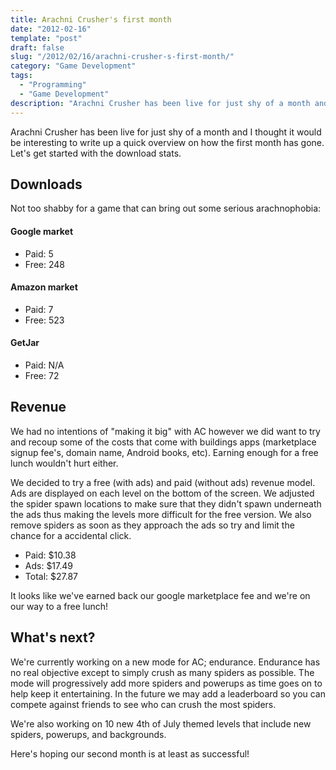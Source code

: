 ```yaml
---
title: Arachni Crusher's first month
date: "2012-02-16"
template: "post"
draft: false
slug: "/2012/02/16/arachni-crusher-s-first-month/"
category: "Game Development"
tags:
  - "Programming"
  - "Game Development"
description: "Arachni Crusher has been live for just shy of a month and I thought it would be interesting to write up a quick overview on how the first month has gone."
---
```

Arachni Crusher has been live for just shy of a month and I thought it would be interesting to write up a quick overview on how the first month has gone. Let's get started with the download stats.

## Downloads

Not too shabby for a game that can bring out some serious arachnophobia:

#### Google market

* Paid: 5
* Free: 248

#### Amazon market

* Paid: 7
* Free: 523

#### GetJar

* Paid: N/A
* Free: 72

## Revenue

We had no intentions of "making it big" with AC however we did want to try and recoup some of the costs that come with buildings apps (marketplace signup fee's, domain name, Android books, etc). Earning enough for a free lunch wouldn't hurt either.

We decided to try a free (with ads) and paid (without ads) revenue model. Ads are displayed on each level on the bottom of the screen. We adjusted the spider spawn locations to make sure that they didn't spawn underneath the ads thus making the levels more difficult for the free version. We also remove spiders as soon as they approach the ads so try and limit the chance for a accidental click.

* Paid: $10.38
* Ads: $17.49
* Total: $27.87

It looks like we've earned back our google marketplace fee and we're on our way to a free lunch!

## What's next?

We're currently working on a new mode for AC; endurance. Endurance has no real objective except to simply crush as many spiders as possible. The mode will progressively add more spiders and powerups as time goes on to help keep it entertaining. In the future we may add a leaderboard so you can compete against friends to see who can crush the most spiders.

We're also working on 10 new 4th of July themed levels that include new spiders, powerups, and backgrounds.

Here's hoping our second month is at least as successful!